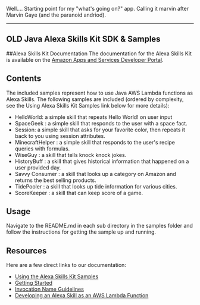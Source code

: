 Well.... Starting point for my "what's going on?" app. Calling it marvin after Marvin Gaye (and the paranoid andriod).

----
## OLD Java Alexa Skills Kit SDK & Samples

##Alexa Skills Kit Documentation
The documentation for the Alexa Skills Kit is available on the [Amazon Apps and Services Developer Portal](https://developer.amazon.com/appsandservices/solutions/alexa/alexa-skills-kit/).

## Contents
The included samples represent how to use Java AWS Lambda functions as Alexa Skills.
The following samples are included (ordered by complexity, see the Using Alexa Skills Kit Samples
link below for more details):

- HelloWorld: a simple skill that repeats Hello World! on user input
- SpaceGeek : a simple skill that responds to the user with a space fact.
- Session: a simple skill that asks for your favorite color, then repeats it back to you using session attributes.
- MinecraftHelper : a simple skill that responds to the user's recipe queries with formulas.
- WiseGuy : a skill that tells knock knock jokes.
- HistoryBuff : a skill that gives historical information that happened on a user provided day.
- Savvy Consumer : a skill that looks up a category on Amazon and returns the best selling products.
- TidePooler : a skill that looks up tide information for various cities.
- ScoreKeeper : a skill that can keep score of a game.

## Usage
Navigate to the README.md in each sub directory in the samples folder and follow the instructions for getting the sample up and running.

## Resources
Here are a few direct links to our documentation:

- [Using the Alexa Skills Kit Samples](https://developer.amazon.com/public/solutions/alexa/alexa-skills-kit/docs/using-the-alexa-skills-kit-samples)
- [Getting Started](https://developer.amazon.com/appsandservices/solutions/alexa/alexa-skills-kit/getting-started-guide)
- [Invocation Name Guidelines](https://developer.amazon.com/public/solutions/alexa/alexa-skills-kit/docs/choosing-the-invocation-name-for-an-alexa-skill)
- [Developing an Alexa Skill as an AWS Lambda Function](https://developer.amazon.com/appsandservices/solutions/alexa/alexa-skills-kit/docs/developing-an-alexa-skill-as-a-lambda-function)
